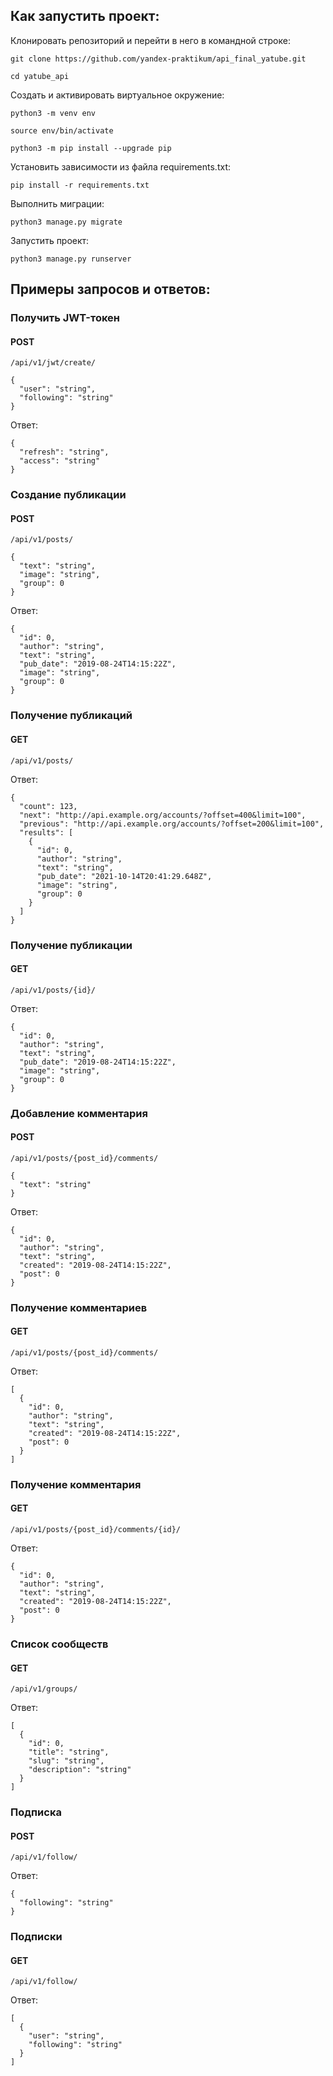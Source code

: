 ## Как запустить проект:

Клонировать репозиторий и перейти в него в командной строке:

```
git clone https://github.com/yandex-praktikum/api_final_yatube.git
```

```
cd yatube_api
```

Cоздать и активировать виртуальное окружение:

```
python3 -m venv env
```

```
source env/bin/activate
```

```
python3 -m pip install --upgrade pip
```

Установить зависимости из файла requirements.txt:

```
pip install -r requirements.txt
```

Выполнить миграции:

```
python3 manage.py migrate
```

Запустить проект:

```
python3 manage.py runserver
```


## Примеры запросов и ответов:

### Получить JWT-токен
#### POST
```
/api/v1/jwt/create/
```
```
{
  "user": "string",
  "following": "string"
}
```
Ответ:
```
{
  "refresh": "string",
  "access": "string"
}
```


### Создание публикации
#### POST
```
/api/v1/posts/
```
```
{
  "text": "string",
  "image": "string",
  "group": 0
}
```
Ответ:
```
{
  "id": 0,
  "author": "string",
  "text": "string",
  "pub_date": "2019-08-24T14:15:22Z",
  "image": "string",
  "group": 0
}
```

### Получение публикаций
#### GET
```
/api/v1/posts/
```
Ответ:
```
{
  "count": 123,
  "next": "http://api.example.org/accounts/?offset=400&limit=100",
  "previous": "http://api.example.org/accounts/?offset=200&limit=100",
  "results": [
    {
      "id": 0,
      "author": "string",
      "text": "string",
      "pub_date": "2021-10-14T20:41:29.648Z",
      "image": "string",
      "group": 0
    }
  ]
}
```

### Получение публикации
#### GET
```
/api/v1/posts/{id}/
```
Ответ:
```
{
  "id": 0,
  "author": "string",
  "text": "string",
  "pub_date": "2019-08-24T14:15:22Z",
  "image": "string",
  "group": 0
}
```


### Добавление комментария
#### POST
```
/api/v1/posts/{post_id}/comments/
```
```
{
  "text": "string"
}
```
Ответ:
```
{
  "id": 0,
  "author": "string",
  "text": "string",
  "created": "2019-08-24T14:15:22Z",
  "post": 0
}
```

### Получение комментариев
#### GET
```
/api/v1/posts/{post_id}/comments/
```
Ответ:
```
[
  {
    "id": 0,
    "author": "string",
    "text": "string",
    "created": "2019-08-24T14:15:22Z",
    "post": 0
  }
]
```

### Получение комментария
#### GET
```
/api/v1/posts/{post_id}/comments/{id}/
```
Ответ:
```
{
  "id": 0,
  "author": "string",
  "text": "string",
  "created": "2019-08-24T14:15:22Z",
  "post": 0
}
```


### Список сообществ
#### GET
```
/api/v1/groups/
```
Ответ:
```
[
  {
    "id": 0,
    "title": "string",
    "slug": "string",
    "description": "string"
  }
]
```


### Подписка
#### POST
```
/api/v1/follow/
```
Ответ:
```
{
  "following": "string"
}
```

### Подписки
#### GET
```
/api/v1/follow/
```
Ответ:
```
[
  {
    "user": "string",
    "following": "string"
  }
]
```
